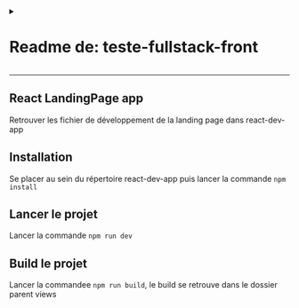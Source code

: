 <details>
  <summary><h1>Readme de: teste-fullstack-front</h1></summary>
  <div>
    <h3>Installation</h3>
    <p>Veuillez utiliser la commande <code>make setup</code> pour installer le projet.</p>
    <h3>Lancer le projet</h3>
    <p>Vous pouvez utiliser la commande <code>make up</code> pour lancer le site.</p>
    <h3>Avec docker</h3>
    <p>Lancer la commande <code>docker-compose up --build</code>.</p>
  </div>
</details>

---

## React LandingPage app

Retrouver les fichier de développement de la landing page dans react-dev-app

## Installation

Se placer au sein du répertoire react-dev-app puis lancer la commande `npm install`

## Lancer le projet

Lancer la commande `npm run dev`

## Build le projet

Lancer la commandee `npm run build`, le build se retrouve dans le dossier parent views
